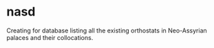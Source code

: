 nasd
====

Creating for database listing all the existing orthostats in Neo-Assyrian palaces and their collocations.
